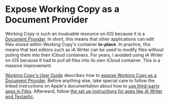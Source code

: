 # Expose Working Copy as a Document Provider

Working Copy is such an invaluable resource on iOS because it is a [Document Provider](https://developer.apple.com/library/archive/documentation/General/Conceptual/ExtensibilityPG/FileProvider.html). In short, this means that other applications can edit files stored within Working Copy's container **in-place**. In practice, this means that text editors such as iA Writer can be used to modify files without pulling them into their iCloud containers. For years, I avoided using iA Writer on iOS because it had to pull all files into its own iCloud container. This is a massive improvement.

[Working Copy's User Guide](https://workingcopyapp.com/manual.html) describes how to [expose Working Copy as a Document Provider](https://workingcopyapp.com/manual.html#extending-ios). Before anything else, take special care to follow the linked instructions on Apple's documentation about how to [use third-party apps in Files](https://support.apple.com/en-au/HT206481#thirdparty). Afterward, follow [the set up instructions for apps like iA Writer and Textastic](https://workingcopyapp.com/manual.html#extending-ios).